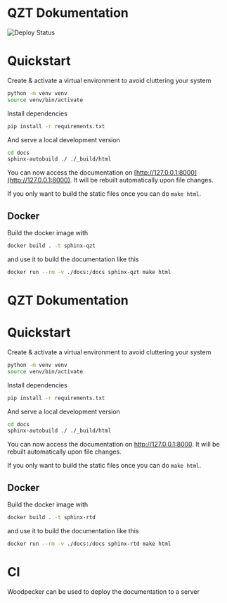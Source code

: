 # QZT Dokumentation

![Deploy Status](https://woodpecker.hyteck.de/api/badges/103/status.svg)

# Quickstart

Create & activate a virtual environment to avoid cluttering your system

```zsh
python -m venv venv
source venv/bin/activate
```

Install dependencies

```zsh
pip install -r requirements.txt
```

And serve a local development version

```zsh
cd docs
sphinx-autobuild ./ ./_build/html
```

You can now access the documentation on [http://127.0.0.1:8000](http://127.0.0.1:8000). It will be rebuilt automatically upon file changes.

If you only want to build the static files once you can do `make html`.

## Docker

Build the docker image with

```bash
docker build . -t sphinx-qzt
```

and use it to build the documentation like this

```bash
docker run --rm -v ./docs:/docs sphinx-qzt make html
```

# QZT Dokumentation

# Quickstart

Create & activate a virtual environment to avoid cluttering your system

```zsh
python -m venv venv
source venv/bin/activate
```

Install dependencies

```zsh
pip install -r requirements.txt
```

And serve a local development version

```zsh
cd docs
sphinx-autobuild ./ ./_build/html
```

You can now access the documentation on <http://127.0.0.1:8000>. It will be rebuilt automatically upon file changes.

If you only want to build the static files once you can do `make html`.

## Docker

Build the docker image with

```bash
docker build . -t sphinx-rtd
```

and use it to build the documentation like this

```bash
docker run --rm -v ./docs:/docs sphinx-rtd make html
```

# CI

Woodpecker can be used to deploy the documentation to a server